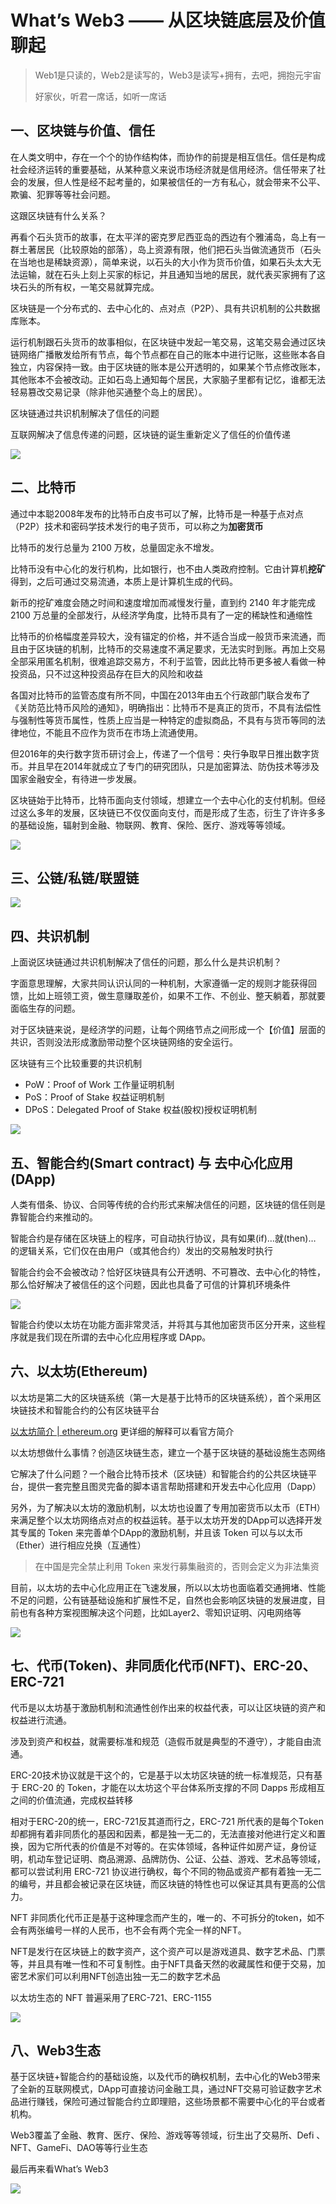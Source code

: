 # What’s Web3 —— 从区块链底层及价值聊起

> Web1是只读的，Web2是读写的，Web3是读写+拥有，去吧，拥抱元宇宙
> 
> 好家伙，听君一席话，如听一席话

## 一、区块链与价值、信任

在人类文明中，存在一个个的协作结构体，而协作的前提是相互信任。信任是构成社会经济运转的重要基础，从某种意义来说市场经济就是信用经济。信任带来了社会的发展，但人性是经不起考量的，如果被信任的一方有私心，就会带来不公平、欺骗、犯罪等等社会问题。

这跟区块链有什么关系？

再看个石头货币的故事，在太平洋的密克罗尼西亚岛的西边有个雅浦岛，岛上有一群土著居民（比较原始的部落），岛上资源有限，他们把石头当做流通货币（石头在当地也是稀缺资源），简单来说，以石头的大小作为货币价值，如果石头太大无法运输，就在石头上刻上买家的标记，并且通知当地的居民，就代表买家拥有了这块石头的所有权，一笔交易就算完成。

区块链是一个分布式的、去中心化的、点对点（P2P）、具有共识机制的公共数据库账本。

运行机制跟石头货币的故事相似，在区块链中发起一笔交易，这笔交易会通过区块链网络广播散发给所有节点，每个节点都在自己的账本中进行记账，这些账本各自独立，内容保持一致。由于区块链的账本是公开透明的，如果某个节点修改账本，其他账本不会被改动。正如石岛上通知每个居民，大家脑子里都有记忆，谁都无法轻易篡改交易记录（除非他买通整个岛上的居民）。

区块链通过共识机制解决了信任的问题

互联网解决了信息传递的问题，区块链的诞生重新定义了信任的价值传递

![](https://raw.githubusercontent.com/amandakelake/picgo-images/master/images/202301131547984.png)

## 二、比特币
通过中本聪2008年发布的比特币白皮书可以了解，比特币是一种基于点对点（P2P）技术和密码学技术发行的电子货币，可以称之为**加密货币**

比特币的发行总量为 2100 万枚，总量固定永不增发。

比特币没有中心化的发行机构，比如银行，也不由人类政府控制。它由计算机**挖矿**得到，之后可通过交易流通，本质上是计算机生成的代码。

新币的挖矿难度会随之时间和速度增加而减慢发行量，直到约 2140 年才能完成 2100 万总量的全部发行，从经济学角度，比特币具有了一定的稀缺性和通缩性

比特币的价格幅度差异较大，没有锚定的价格，并不适合当成一般货币来流通，而且由于区块链的机制，比特币的交易速度不满足要求，无法实时到账。再加上交易全部采用匿名机制，很难追踪交易方，不利于监管，因此比特币更多被人看做一种投资品，只不过这种投资品存在巨大的风险和收益

各国对比特币的监管态度有所不同，中国在2013年由五个行政部门联合发布了《关防范比特币风险的通知》，明确指出：比特币不是真正的货币，不具有法偿性与强制性等货币属性，性质上应当是一种特定的虚拟商品，不具有与货币等同的法律地位，不能且不应作为货币在市场上流通使用。

但2016年的央行数字货币研讨会上，传递了一个信号：央行争取早日推出数字货币。并且早在2014年就成立了专门的研究团队，只是加密算法、防伪技术等涉及国家金融安全，有待进一步发展。

区块链始于比特币，比特币面向支付领域，想建立一个去中心化的支付机制。但经过这么多年的发展，区块链已不仅仅面向支付，而是形成了生态，衍生了许许多多的基础设施，辐射到金融、物联网、教育、保险、医疗、游戏等等领域。

![](https://raw.githubusercontent.com/amandakelake/picgo-images/master/images/202301131547188.png)

## 三、公链/私链/联盟链

![](https://raw.githubusercontent.com/amandakelake/picgo-images/master/images/202301131547144.png)

## 四、共识机制

上面说区块链通过共识机制解决了信任的问题，那么什么是共识机制？

字面意思理解，大家共同认识认同的一种机制，大家遵循一定的规则才能获得回馈，比如上班领工资，做生意赚取差价，如果不工作、不创业、整天躺着，那就要面临生存的问题。

对于区块链来说，是经济学的问题，让每个网络节点之间形成一个【价值】层面的共识，否则没法形成激励带动整个区块链网络的安全运行。

区块链有三个比较重要的共识机制
* PoW：Proof of Work 工作量证明机制
* PoS：Proof of Stake 权益证明机制
* DPoS：Delegated Proof of Stake 权益(股权)授权证明机制

![](https://raw.githubusercontent.com/amandakelake/picgo-images/master/images/202301131547574.png)

## 五、智能合约(Smart contract) 与 去中心化应用(DApp)
人类有借条、协议、合同等传统的合约形式来解决信任的问题，区块链的信任则是靠智能合约来推动的。

智能合约是存储在区块链上的程序，可自动执行协议，具有如果(if)…就(then)… 的逻辑关系，它们仅在由用户（或其他合约）发出的交易触发时执行

智能合约会不会被改动？恰好区块链具有公开透明、不可篡改、去中心化的特性，那么恰好解决了被信任的这个问题，因此也具备了可信的计算机环境条件

![](https://raw.githubusercontent.com/amandakelake/picgo-images/master/images/202301131547156.png)

智能合约使以太坊在功能方面非常灵活，并将其与其他加密货币区分开来，这些程序就是我们现在所谓的去中心化应用程序或 DApp。

## 六、以太坊(Ethereum)
以太坊是第二大的区块链系统（第一大是基于比特币的区块链系统），首个采用区块链技术和智能合约的公有区块链平台

[以太坊简介 | ethereum.org](https://ethereum.org/zh/what-is-ethereum/) 更详细的解释可以看官方简介

以太坊想做什么事情？创造区块链生态，建立一个基于区块链的基础设施生态网络

它解决了什么问题？一个融合比特币技术（区块链）和智能合约的公共区块链平台，提供一套完整且图灵完备的脚本语言帮助搭建和开发去中心化应用（Dapp）

另外，为了解决以太坊的激励机制，以太坊也设置了专用加密货币以太币（ETH）来满足整个以太坊网络点对点的权益运转。基于以太坊开发的DApp可以选择开发其专属的 Token 来完善单个DApp的激励机制，并且该 Token 可以与以太币（Ether）进行相应兑换（互通性）

> 在中国是完全禁止利用 Token 来发行募集融资的，否则会定义为非法集资

目前，以太坊的去中心化应用正在飞速发展，所以以太坊也面临着交通拥堵、性能不足的问题，公有链基础设施和扩展性不足，自然也会影响区块链的发展进度，目前也有各种方案视图解决这个问题，比如Layer2、零知识证明、闪电网络等

![](https://raw.githubusercontent.com/amandakelake/picgo-images/master/images/202301131547076.png)

## 七、代币(Token)、非同质化代币(NFT)、ERC-20、ERC-721
代币是以太坊基于激励机制和流通性创作出来的权益代表，可以让区块链的资产和权益进行流通。

涉及到资产和权益，就需要标准和规范（造假币就是典型的不遵守），才能自由流通。

ERC-20技术协议就是干这个的，它是基于以太坊区块链的统一标准规范，只有基于 ERC-20 的 Token，才能在以太坊这个平台体系所支撑的不同 Dapps 形成相互之间的价值流通，完成权益转移

相对于ERC-20的统一，ERC-721反其道而行之，ERC-721 所代表的是每个Token 却都拥有着非同质化的基因和因素，都是独一无二的，无法直接对他进行定义和置换，因为它所代表的价值是不对等的。在实体领域，各种证件如房产证，身份证明，机动车登记证明、商品溯源、品牌防伪、公证、公益、游戏、艺术品等领域，都可以尝试利用 ERC-721 协议进行确权，每个不同的物品或资产都有着独一无二的编号，并且都会被记录在区块链，而区块链的特性也可以保证其具有更高的公信力。

NFT 非同质化代币正是基于这种理念而产生的，唯一的、不可拆分的token，如不会有两张编号一样的人民币，也不会有两个完全一样的NFT。

NFT是发行在区块链上的数字资产，这个资产可以是游戏道具、数字艺术品、门票等，并且具有唯一性和不可复制性。由于NFT具备天然的收藏属性和便于交易，加密艺术家们可以利用NFT创造出独一无二的数字艺术品

以太坊生态的 NFT 普遍采用了ERC-721、ERC-1155

![](https://raw.githubusercontent.com/amandakelake/picgo-images/master/images/202301131548558.png)

## 八、Web3生态
基于区块链+智能合约的基础设施，以及代币的确权机制，去中心化的Web3带来了全新的互联网模式，DApp可直接访问金融工具，通过NFT交易可验证数字艺术品进行赚钱，保险可通过智能合约立即理赔，这些场景都不需要中心化的平台或者机构。

Web3覆盖了金融、教育、医疗、保险、游戏等等领域，衍生出了交易所、Defi 、NFT、GameFi、DAO等等行业生态

最后再来看What’s Web3

![](https://raw.githubusercontent.com/amandakelake/picgo-images/master/images/202301131548678.png)
